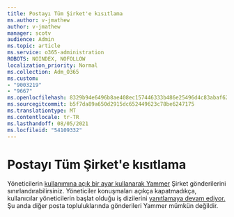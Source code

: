 ```yaml
---
title: Postayı Tüm Şirket'e kısıtlama
ms.author: v-jmathew
author: v-jmathew
manager: scotv
audience: Admin
ms.topic: article
ms.service: o365-administration
ROBOTS: NOINDEX, NOFOLLOW
localization_priority: Normal
ms.collection: Adm_O365
ms.custom:
- "9003219"
- "9667"
ms.openlocfilehash: 8329b94e6496b8ae408ec157446333b486e25496d4c83abaf62bd22b9f8a1f3c
ms.sourcegitcommit: b5f7da89a650d2915dc652449623c78be6247175
ms.translationtype: MT
ms.contentlocale: tr-TR
ms.lasthandoff: 08/05/2021
ms.locfileid: "54109332"
---
```

# <a name="restrict-posting-to-all-company"></a>Postayı Tüm Şirket'e kısıtlama

Yöneticilerin [kullanımına açık bir ayar kullanarak Yammer](https://support.microsoft.com/office/restrict-all-company-posts-in-yammer-3219d2ae-db15-4c9f-9dd2-28559ae39a97) Şirket gönderilerini sınırlandırabilirsiniz. Yöneticiler konuşmaları açıkça kapatmadıkça, kullanıcılar yöneticilerin başlat olduğu iş dizilerini [yanıtlamaya devam ediyor.](https://support.microsoft.com/office/pin-close-and-report-conversations-in-yammer-62a5fbc2-ff1b-4418-9334-d2b4b17062cb) Şu anda diğer posta topluluklarında gönderileri Yammer mümkün değildir.
